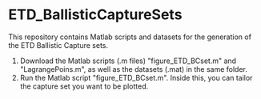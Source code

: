 # ETD_BallisticCaptureSets
This repository contains Matlab scripts and datasets for the generation of the ETD Ballistic Capture sets.

1. Download the Matlab scripts (.m files) "figure_ETD_BCset.m" and "LagrangePoins.m", as well as the datasets (.mat) in the same folder.
2. Run the Matlab script "figure_ETD_BCset.m". Inside this, you can tailor the capture set you want to be plotted.
